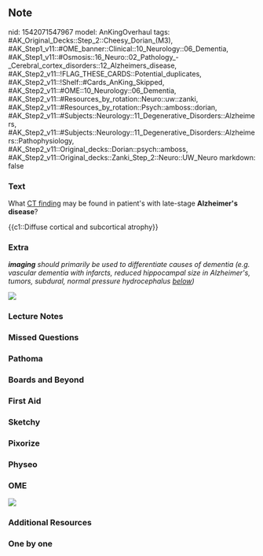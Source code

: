 ## Note
nid: 1542071547967
model: AnKingOverhaul
tags: #AK_Original_Decks::Step_2::Cheesy_Dorian_(M3), #AK_Step1_v11::#OME_banner::Clinical::10_Neurology::06_Dementia, #AK_Step1_v11::#Osmosis::16_Neuro::02_Pathology_-_Cerebral_cortex_disorders::12_Alzheimers_disease, #AK_Step2_v11::!FLAG_THESE_CARDS::Potential_duplicates, #AK_Step2_v11::!Shelf::#Cards_AnKing_Skipped, #AK_Step2_v11::#OME::10_Neurology::06_Dementia, #AK_Step2_v11::#Resources_by_rotation::Neuro::uw::zanki, #AK_Step2_v11::#Resources_by_rotation::Psych::amboss::dorian, #AK_Step2_v11::#Subjects::Neurology::11_Degenerative_Disorders::Alzheimers, #AK_Step2_v11::#Subjects::Neurology::11_Degenerative_Disorders::Alzheimers::Pathophysiology, #AK_Step2_v11::Original_decks::Dorian::psych::amboss, #AK_Step2_v11::Original_decks::Zanki_Step_2::Neuro::UW_Neuro
markdown: false

### Text
What <u>CT finding</u> may be found in patient's with late-stage
<b>Alzheimer's</b> <b>disease</b>?
<div>
  {{c1::Diffuse cortical and subcortical atrophy}}
</div>

### Extra
<i><b>imaging</b> should primarily be used to differentiate causes
of dementia (e.g. vascular dementia with infarcts, reduced
hippocampal size in Alzheimer's, tumors, subdural, normal pressure
hydrocephalus <u>below</u>)</i>
<div>
  <i><img src="nph_mri_0671.jpg"></i>
</div>

### Lecture Notes


### Missed Questions


### Pathoma


### Boards and Beyond


### First Aid


### Sketchy


### Pixorize


### Physeo


### OME
<div class="ome-widget">
  <a href=
  "https://onlinemeded.org/spa/neurology/dementia/acquire?ref=anki">
  <img src="_OME_AnkiFlashcards_Lesson_2.png"></a>
</div>

### Additional Resources


### One by one

